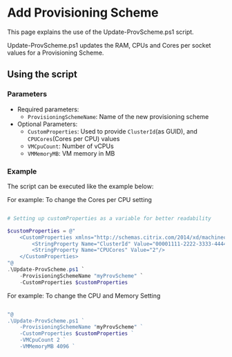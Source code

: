 # Add Provisioning Scheme

This page explains the use of the Update-ProvScheme.ps1 script.

Update-ProvScheme.ps1 updates the RAM, CPUs and Cores per socket values for a Provisioning Scheme.

## Using the script

### Parameters

- Required parameters:
    - `ProvisioningSchemeName`: Name of the new provisioning scheme
- Optional Parameters:
    - `CustomProperties`:       Used to provide `ClusterId`(as GUID), and `CPUCores`(Cores per CPU) values
    - `VMCpuCount`:             Number of vCPUs
    - `VMMemoryMB`:             VM memory in MB

### Example
The script can be executed like the example below:

For example: To change the Cores per CPU setting
```powershell

# Setting up customProperties as a variable for better readability

$customProperties = @"
    <CustomProperties xmlns="http://schemas.citrix.com/2014/xd/machinecreation">
        <StringProperty Name="ClusterId" Value="00001111-2222-3333-4444-555556666666"/>
        <StringProperty Name="CPUCores" Value="2"/>
    </CustomProperties>
"@
.\Update-ProvScheme.ps1 `
    -ProvisioningSchemeName "myProvScheme" `
    -CustomProperties $customProperties
```

For example: To change the CPU and Memory Setting
```powershell

"@
.\Update-ProvScheme.ps1 `
    -ProvisioningSchemeName "myProvScheme" `
    -CustomProperties $customProperties `
    -VMCpuCount 2 `
    -VMMemoryMB 4096 `
```
